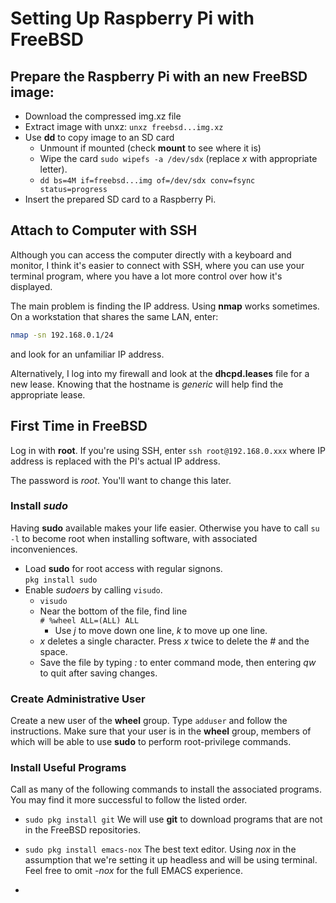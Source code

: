 # Setting Up Raspberry Pi with FreeBSD

## Prepare the Raspberry Pi with an new FreeBSD image:

- Download the compressed img.xz file
- Extract image with unxz: `unxz freebsd...img.xz`
- Use **dd** to copy image to an SD card
  - Unmount if mounted (check **mount** to see where it is)
  - Wipe the card `sudo wipefs -a /dev/sdx`  (replace *x* with appropriate letter).
  - `dd bs=4M if=freebsd...img of=/dev/sdx conv=fsync status=progress`
- Insert the prepared SD card to a Raspberry Pi.

## Attach to Computer with SSH

Although you can access the computer directly with a keyboard
and monitor, I think it's easier to connect with SSH, where you
can use your terminal program, where you have a lot more control
over how it's displayed.

The main problem is finding the IP address.  Using **nmap**
works sometimes.  On a workstation that shares the same LAN,
enter:

~~~sh
nmap -sn 192.168.0.1/24
~~~

and look for an unfamiliar IP address.

Alternatively, I log into my firewall and look at the
**dhcpd.leases** file for a new lease.  Knowing that the
hostname is *generic* will help find the appropriate lease.

## First Time in FreeBSD

Log in with **root**.  If you're using SSH, enter
`ssh root@192.168.0.xxx`
where IP address is replaced with the PI's actual IP address.

The password is *root*.  You'll want to change this later.

### Install *sudo*

Having **sudo** available makes your life easier.  Otherwise
you have to call `su -l` to become root when installing
software, with associated inconveniences.

- Load **sudo** for root access with regular signons.  
  `pkg install sudo`
- Enable *sudoers* by calling `visudo`.
  - `visudo`
  - Near the bottom of the file, find line  
    `# %wheel ALL=(ALL) ALL`
    - Use *j* to move down one line, *k* to move up one line.
  - *x* deletes a single character.  Press *x* twice to
    delete the *#* and the space.
  - Save the file by typing *:* to enter command mode,
    then entering *qw* to quit after saving changes.

### Create Administrative User

Create a new user of the **wheel** group.  Type `adduser`
and follow the instructions.  Make sure that your user
is in the **wheel** group, members of which will be able
to use **sudo** to perform root-privilege commands.

### Install Useful Programs

Call as many of the following commands to install the
associated programs.  You may find it more successful to
follow the listed order.

- `sudo pkg install git`
  We will use **git** to download programs that are not
  in the FreeBSD repositories.

- `sudo pkg install emacs-nox`
  The best text editor.  Using *nox* in the assumption
  that we're setting it up headless and will be using
  terminal.  Feel free to omit *-nox* for the full
  EMACS experience.

- 
